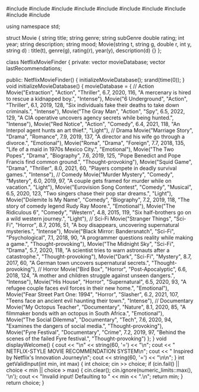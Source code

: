 #include <iostream>
#include <vector>
#include <string>
#include <algorithm>
#include <iomanip>
#include <ctime>
#include <cstdlib>
#include <thread>
#include <chrono>
#include <limits>

using namespace std;

struct Movie {
    string title;
    string genre;
    string subGenre
    double rating;
    int year;
    string description;
    string mood;
    Movie(string t, string g, double r, int y, string d)
        : title(t), genre(g), rating(r), year(y), description(d) {}
};

class NetflixMovieFinder {
private:
    vector<Movie> movieDatabase;
    vector<Movie> lastRecommendations;

public:
    NetflixMovieFinder() {
        initializeMovieDatabase();
        srand(time(0)); 
    }
       void initializeMovieDatabase() {
        movieDatabase = {
            // Action
            Movie("Extraction", "Action", "Thriller", 6.7, 2020, 116, "A mercenary is hired to rescue a kidnapped boy.", "Intense"),
            Movie("6 Underground", "Action", "Thriller", 6.1, 2019, 128, "Six individuals fake their deaths to take down criminals.", "Intense"),
            Movie("The Gray Man", "Action", "Spy", 6.5, 2022, 129, "A CIA operative uncovers agency secrets while being hunted.", "Intense"),
            Movie("Red Notice", "Action", "Comedy", 6.4, 2021, 118, "An Interpol agent hunts an art thief.", "Light"),
            // Drama
            Movie("Marriage Story", "Drama", "Romance", 7.9, 2019, 137, "A director and his wife go through a divorce.", "Emotional"),
            Movie("Roma", "Drama", "Foreign", 7.7, 2018, 135, "Life of a maid in 1970s Mexico City.", "Emotional"),
            Movie("The Two Popes", "Drama", "Biography", 7.6, 2019, 125, "Pope Benedict and Pope Francis find common ground.", "Thought-provoking"),
            Movie("Squid Game", "Drama", "Thriller", 8.0, 2021, 60, "Players compete in deadly survival games.", "Intense"),
            // Comedy
            Movie("Murder Mystery", "Comedy", "Mystery", 6.0, 2019, 97, "A couple gets framed for murder while on vacation.", "Light"),
            Movie("Eurovision Song Contest", "Comedy", "Musical", 6.5, 2020, 123, "Two singers chase their pop star dreams.", "Light"),
            Movie("Dolemite Is My Name", "Comedy", "Biography", 7.2, 2019, 118, "The story of comedy legend Rudy Ray Moore.", "Emotional"),
            Movie("The Ridiculous 6", "Comedy", "Western", 4.8, 2015, 119, "Six half-brothers go on a wild western journey.", "Light"),
            // Sci-Fi
            Movie("Stranger Things", "Sci-Fi", "Horror", 8.7, 2016, 51, "A boy disappears, uncovering supernatural mysteries.", "Intense"),
            Movie("Black Mirror: Bandersnatch", "Sci-Fi", "Psychological", 7.1, 2018, 90, "A programmer questions reality while making a game.", "Thought-provoking"),
            Movie("The Midnight Sky", "Sci-Fi", "Drama", 5.7, 2020, 118, "A scientist tries to warn astronauts after a catastrophe.", "Thought-provoking"),
            Movie("Dark", "Sci-Fi", "Mystery", 8.7, 2017, 60, "A German town uncovers supernatural secrets.", "Thought-provoking"),
            // Horror
            Movie("Bird Box", "Horror", "Post-Apocalyptic", 6.6, 2018, 124, "A mother and children struggle against unseen dangers.", "Intense"),
            Movie("His House", "Horror", "Supernatural", 6.5, 2020, 93, "A refugee couple faces evil forces in their new home.", "Emotional"),
            Movie("Fear Street Part One: 1994", "Horror", "Slasher", 6.2, 2021, 107, "Teens face an ancient evil haunting their town.", "Intense"),
            // Documentary
            Movie("My Octopus Teacher", "Documentary", "Nature", 8.1, 2020, 85, "A filmmaker bonds with an octopus in South Africa.", "Emotional"),
            Movie("The Social Dilemma", "Documentary", "Tech", 7.6, 2020, 94, "Examines the dangers of social media.", "Thought-provoking"),
            Movie("Fyre Festival", "Documentary", "Crime", 7.2, 2019, 97, "Behind the scenes of the failed Fyre festival.", "Thought-provoking")
        };
    }
void displayWelcome() {
        cout << "\n" << string(60, '=') << "\n";
        cout << "      NETFLIX-STYLE MOVIE RECOMMENDATION SYSTEM\n";
        cout << "      Inspired by Netflix's Innovation Journey\n";
        cout << string(60, '=') << "\n\n";
    }
    int getValidInput(int min, int max) {
        int choice;
        cin >> choice;
        if (cin.fail() || choice < min || choice > max) {
            cin.clear();
            cin.ignore(numeric_limits<streamsize>::max(), '\n');
            cout << "Invalid input! Defaulting to " << min << ".\n";
            return min;
        }
        return choice;
    }

